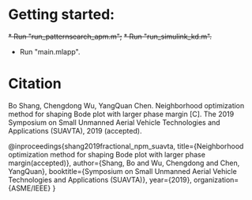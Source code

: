 # Getting started:
~~* Run "run_patternsearch_apm.m";~~
~~* Run "run_simulink_kd.m".~~
* Run "main.mlapp".

# Citation
Bo Shang, Chengdong Wu, YangQuan Chen. Neighborhood optimization method for shaping Bode plot with larger phase margin [C]. The 2019 Symposium on Small Unmanned Aerial Vehicle Technologies and Applications (SUAVTA), 2019 (accepted).

@inproceedings{shang2019fractional_npm_suavta,
  title={Neighborhood optimization method for shaping Bode plot with larger phase margin(accepted)},
  author={Shang, Bo and Wu, Chengdong and Chen, YangQuan},
  booktitle={Symposium on Small Unmanned Aerial Vehicle Technologies and Applications (SUAVTA)},
  year={2019},
  organization={ASME/IEEE}
}

